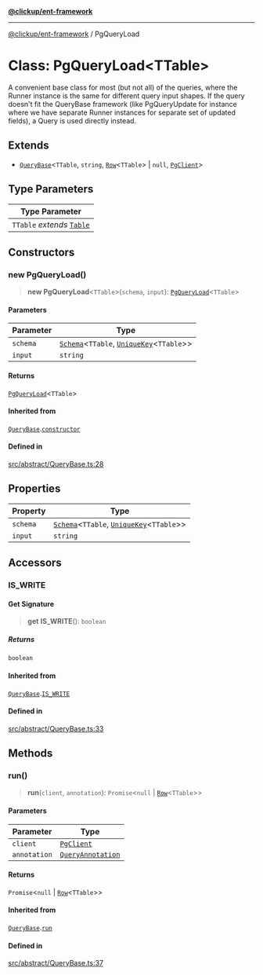 [**@clickup/ent-framework**](../README.md)

***

[@clickup/ent-framework](../globals.md) / PgQueryLoad

# Class: PgQueryLoad\<TTable\>

A convenient base class for most (but not all) of the queries, where the
Runner instance is the same for different query input shapes. If the query
doesn't fit the QueryBase framework (like PgQueryUpdate for instance where we
have separate Runner instances for separate set of updated fields), a Query
is used directly instead.

## Extends

- [`QueryBase`](QueryBase.md)\<`TTable`, `string`, [`Row`](../type-aliases/Row.md)\<`TTable`\> \| `null`, [`PgClient`](PgClient.md)\>

## Type Parameters

| Type Parameter |
| ------ |
| `TTable` *extends* [`Table`](../type-aliases/Table.md) |

## Constructors

### new PgQueryLoad()

> **new PgQueryLoad**\<`TTable`\>(`schema`, `input`): [`PgQueryLoad`](PgQueryLoad.md)\<`TTable`\>

#### Parameters

| Parameter | Type |
| ------ | ------ |
| `schema` | [`Schema`](Schema.md)\<`TTable`, [`UniqueKey`](../type-aliases/UniqueKey.md)\<`TTable`\>\> |
| `input` | `string` |

#### Returns

[`PgQueryLoad`](PgQueryLoad.md)\<`TTable`\>

#### Inherited from

[`QueryBase`](QueryBase.md).[`constructor`](QueryBase.md#constructors)

#### Defined in

[src/abstract/QueryBase.ts:28](https://github.com/clickup/ent-framework/blob/master/src/abstract/QueryBase.ts#L28)

## Properties

| Property | Type |
| ------ | ------ |
| `schema` | [`Schema`](Schema.md)\<`TTable`, [`UniqueKey`](../type-aliases/UniqueKey.md)\<`TTable`\>\> |
| `input` | `string` |

## Accessors

### IS\_WRITE

#### Get Signature

> **get** **IS\_WRITE**(): `boolean`

##### Returns

`boolean`

#### Inherited from

[`QueryBase`](QueryBase.md).[`IS_WRITE`](QueryBase.md#is_write)

#### Defined in

[src/abstract/QueryBase.ts:33](https://github.com/clickup/ent-framework/blob/master/src/abstract/QueryBase.ts#L33)

## Methods

### run()

> **run**(`client`, `annotation`): `Promise`\<`null` \| [`Row`](../type-aliases/Row.md)\<`TTable`\>\>

#### Parameters

| Parameter | Type |
| ------ | ------ |
| `client` | [`PgClient`](PgClient.md) |
| `annotation` | [`QueryAnnotation`](../interfaces/QueryAnnotation.md) |

#### Returns

`Promise`\<`null` \| [`Row`](../type-aliases/Row.md)\<`TTable`\>\>

#### Inherited from

[`QueryBase`](QueryBase.md).[`run`](QueryBase.md#run)

#### Defined in

[src/abstract/QueryBase.ts:37](https://github.com/clickup/ent-framework/blob/master/src/abstract/QueryBase.ts#L37)
